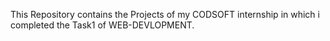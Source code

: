This Repository contains the Projects of my CODSOFT internship  in which i completed the Task1 of WEB-DEVLOPMENT.
